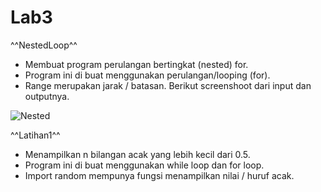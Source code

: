 # Lab3

^^NestedLoop^^
- Membuat program perulangan bertingkat (nested) for.
- Program ini di buat menggunakan perulangan/looping (for).
- Range merupakan jarak / batasan.
Berikut screenshoot dari input dan outputnya.

![Nested](https://user-images.githubusercontent.com/92651803/141194586-1309b288-4963-443d-b900-f5eab8682d59.png)

^^Latihan1^^
- Menampilkan n bilangan acak yang lebih kecil dari 0.5.
- Program ini di buat menggunakan while loop dan for loop.
- Import random mempunya fungsi menampilkan nilai / huruf acak.
  
